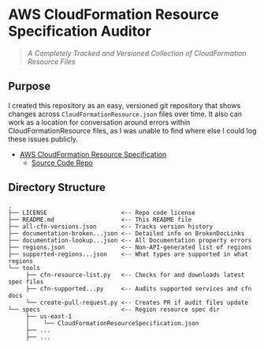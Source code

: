 # AWS CloudFormation Resource Specification Auditor

> *A Completely Tracked and Versioned Collection of CloudFormation Resource Files*

## Purpose

I created this repository as an easy, versioned git repository that shows changes across `CloudFormationResource.json` files over time. It also can work as a location for conversation around errors within CloudFormationResource files, as I was unable to find where else I could log these issues publicly.

* [AWS CloudFormation Resource Specification](https://docs.aws.amazon.com/AWSCloudFormation/latest/UserGuide/cfn-resource-specification.html)
  * [Source Code Repo](https://github.com/awsdocs/aws-cloudformation-user-guide/blob/master/doc_source/cfn-resource-specification.md)

## Directory Structure

```
.
├── LICENSE                     <-- Repo code license
├── README.md                   <-- This README file
├── all-cfn-versions.json       <-- Tracks version history
├── documentation-broken...json <-- Detailed info on BrokenDocLinks
├── documentation-lookup...json <-- All Documentation property errors
├── regions.json                <-- Non-API-generated list of regions
├── supported-regions...json    <-- What types are supported in what regions
└── tools                       
     ├── cfn-resource-list.py   <-- Checks for and downloads latest spec files
     ├── cfn-supported...py     <-- Audits supported services and cfn docs
     └── create-pull-request.py <-- Creates PR if audit files update
└── specs                       <-- Region resource spec dir
     ├── us-east-1
     │    └── CloudFormationResourceSpecification.json
     ├── ...
     ├── ...
```
